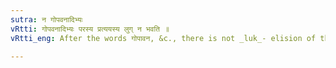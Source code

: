```yaml
---
sutra: न गोपवनादिभ्यः
vRtti: गोपवनादिभ्यः परस्य प्रत्ययस्य लुग् न भवति ॥
vRtti_eng: After the words गोपावन, &c., there is not _luk_- elision of the _Gotra_ affix, when the word takes the plural.

---
```

